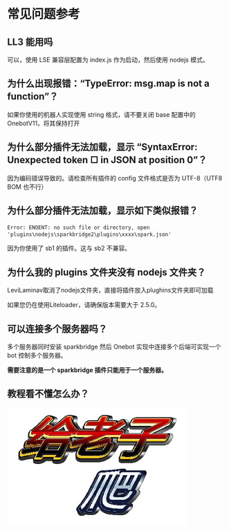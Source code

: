 # 常见问题参考

## LL3 能用吗

可以，使用 LSE 兼容层配置为 index.js 作为启动，然后使用 nodejs 模式。

## 为什么出现报错：“TypeError: msg.map is not a function”？

如果你使用的机器人实现使用 string 格式，请不要关闭 base 配置中的 OnebotV11，将其保持打开

## 为什么部分插件无法加载，显示 “SyntaxError: Unexpected token ﻿□ in JSON at position 0”？

因为编码错误导致的。请检查所有插件的 config 文件格式是否为 UTF-8（UTF8 BOM 也不行）

## 为什么部分插件无法加载，显示如下类似报错？

```
Error: ENOENT: no such file or directory, open 'plugins\nodejs\sparkbridge2\plugins\xxxx\spark.json'
```

因为你使用了 sb1 的插件。这与 sb2 不兼容。

## 为什么我的 plugins 文件夹没有 nodejs 文件夹？

LeviLaminav取消了nodejs文件夹，直接将插件放入plughins文件夹即可加载

如果您仍在使用Liteloader，请确保版本需要大于 2.5.0。

## 可以连接多个服务器吗？

多个服务器同时安装 sparkbridge 然后 Onebot 实现中连接多个后端可实现一个 bot 控制多个服务器。

**需要注意的是一个 sparkbridge 插件只能用于一个服务器。**

## 教程看不懂怎么办？

![](/static/pa.png)